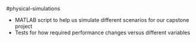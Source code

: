 #physical-simulations

* MATLAB script to help us simulate different scenarios for our capstone project
* Tests for how required performance changes versus different variables
